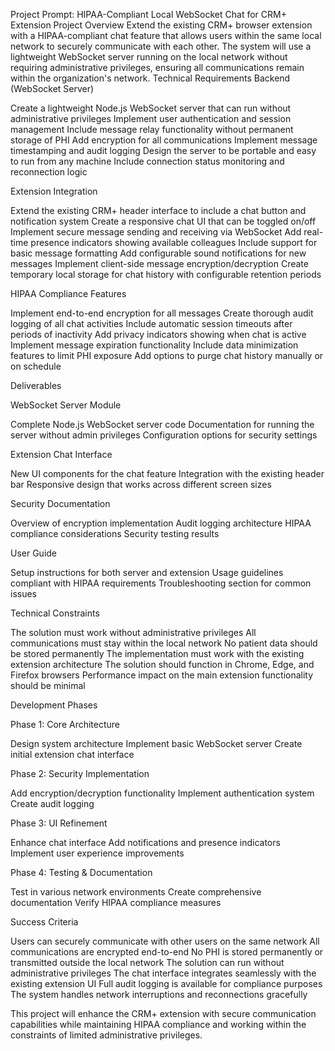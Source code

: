 Project Prompt: HIPAA-Compliant Local WebSocket Chat for CRM+ Extension
Project Overview
Extend the existing CRM+ browser extension with a HIPAA-compliant chat feature that allows users within the same local network to securely communicate with each other. The system will use a lightweight WebSocket server running on the local network without requiring administrative privileges, ensuring all communications remain within the organization's network.
Technical Requirements
Backend (WebSocket Server)

Create a lightweight Node.js WebSocket server that can run without administrative privileges
Implement user authentication and session management
Include message relay functionality without permanent storage of PHI
Add encryption for all communications
Implement message timestamping and audit logging
Design the server to be portable and easy to run from any machine
Include connection status monitoring and reconnection logic

Extension Integration

Extend the existing CRM+ header interface to include a chat button and notification system
Create a responsive chat UI that can be toggled on/off
Implement secure message sending and receiving via WebSocket
Add real-time presence indicators showing available colleagues
Include support for basic message formatting
Add configurable sound notifications for new messages
Implement client-side message encryption/decryption
Create temporary local storage for chat history with configurable retention periods

HIPAA Compliance Features

Implement end-to-end encryption for all messages
Create thorough audit logging of all chat activities
Include automatic session timeouts after periods of inactivity
Add privacy indicators showing when chat is active
Implement message expiration functionality
Include data minimization features to limit PHI exposure
Add options to purge chat history manually or on schedule

Deliverables

WebSocket Server Module

Complete Node.js WebSocket server code
Documentation for running the server without admin privileges
Configuration options for security settings


Extension Chat Interface

New UI components for the chat feature
Integration with the existing header bar
Responsive design that works across different screen sizes


Security Documentation

Overview of encryption implementation
Audit logging architecture
HIPAA compliance considerations
Security testing results


User Guide

Setup instructions for both server and extension
Usage guidelines compliant with HIPAA requirements
Troubleshooting section for common issues



Technical Constraints

The solution must work without administrative privileges
All communications must stay within the local network
No patient data should be stored permanently
The implementation must work with the existing extension architecture
The solution should function in Chrome, Edge, and Firefox browsers
Performance impact on the main extension functionality should be minimal

Development Phases

Phase 1: Core Architecture

Design system architecture
Implement basic WebSocket server
Create initial extension chat interface


Phase 2: Security Implementation

Add encryption/decryption functionality
Implement authentication system
Create audit logging


Phase 3: UI Refinement

Enhance chat interface
Add notifications and presence indicators
Implement user experience improvements


Phase 4: Testing & Documentation

Test in various network environments
Create comprehensive documentation
Verify HIPAA compliance measures



Success Criteria

Users can securely communicate with other users on the same network
All communications are encrypted end-to-end
No PHI is stored permanently or transmitted outside the local network
The solution can run without administrative privileges
The chat interface integrates seamlessly with the existing extension UI
Full audit logging is available for compliance purposes
The system handles network interruptions and reconnections gracefully

This project will enhance the CRM+ extension with secure communication capabilities while maintaining HIPAA compliance and working within the constraints of limited administrative privileges.